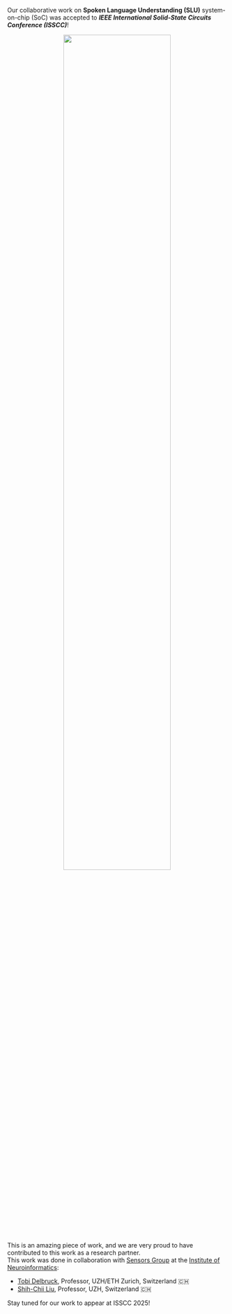 <!-- <span style="display: block; height: 0.5em;"></span> -->

Our collaborative work on <i class="fa-solid fa-microphone-lines fa-xl"></i> <b>Spoken Language Understanding (SLU)</b> <i class="fa-solid fa-microchip fa-xl"></i> system-on-chip (SoC) was accepted to <em><b>IEEE International Solid-State Circuits Conference (ISSCC)</b></em>! <br>

<center><img src="{{ site.base_url }}/img/news/2024-10-16.gif" width="70%"></center><br>

This is an amazing piece of work, and we are very proud to have contributed to this work as a research partner. <br>
This work was done in collaboration with <a href="https://sensors.ini.ch" target="_blank">Sensors Group</a> at the <a href="https://www.ini.uzh.ch/en.html" target="_blank">Institute of Neuroinformatics</a>:

<ul>
    <li>
        <a href = 'https://sensors.ini.ch' target=_blank>Tobi Delbruck</a>,
        Professor,
        UZH/ETH Zurich,
        Switzerland <span class='emoji'>🇨🇭</span>
    </li>
    <li>
        <a href = 'https://sensors.ini.ch' target=_blank>Shih-Chii Liu</a>,
        Professor,
        UZH,
        Switzerland <span class='emoji'>🇨🇭</span>
    </li>
</ul>

Stay tuned for our work to appear at ISSCC 2025! <i class="fa-regular fa-face-laugh-squint fa-shake fa-xl"></i>
